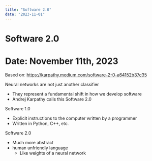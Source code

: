 ```yaml
---
title: "Software 2.0"
date: "2023-11-01"
---
```


# Software 2.0
# Date: November 11th, 2023

Based on: https://karpathy.medium.com/software-2-0-a64152b37c35

Neural networks are not just another classifier
- They represent a fundamental shift in how we develop software
- Andrej Karpathy calls this  Software 2.0

Software 1.0
- Explicit instructions to the computer written by a programmer
- Written in Python, C++, etc.

Software 2.0 
- Much more abstract
- human unfriendly language
    - Like weights of a neural network
